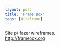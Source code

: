 ```yaml
---
layout: post
title: 'Frame Box'
tags: [Wireframe]
---
```


Site p/ fazer wireframes.<br>
<http://framebox.org>
